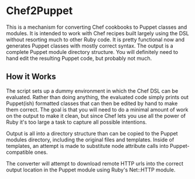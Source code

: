 Chef2Puppet
===========

This is a mechanism for converting Chef cookbooks to Puppet classes
and modules.  It is intended to work with Chef recipes built largely
using the DSL without resorting much to other Ruby code.  It is
pretty functional now and generates Puppet classes with mostly
correct syntax.  The output is a complete Puppet module directory
structure.  You will definitely need to hand edit the resulting
Puppet code, but probably not much.

How it Works
------------

The script sets up a dummy environment in which the Chef DSL can
be evaluated.  Rather than doing anything, the evaluated code simply
prints out Puppet(ish) formatted classes that can then be edited
by hand to make them correct.  The goal is that you will need to
do a minimal amount of work on the output to make it clean, but
since Chef lets you use all the power of Ruby it's too large a task
to capture all possible intentions.

Output is all into a directory structure than can be copied to the
Puppet modules directory, including the original files and templates.
Inside of templates, an attempt is made to substitute node attribute
calls into Puppet-compatible ones.

The converter will attempt to download remote HTTP urls into the
correct output location in the Puppet module using Ruby's Net::HTTP
module.
